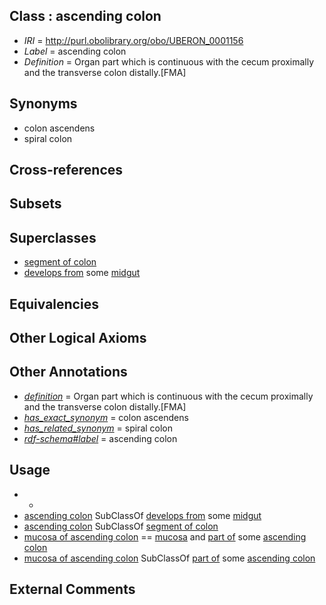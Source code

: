 
## Class : ascending colon

 * *IRI* = http://purl.obolibrary.org/obo/UBERON_0001156
 * *Label* = ascending colon
 * *Definition* = Organ part which is continuous with the cecum proximally and the transverse colon distally.[FMA]

## Synonyms

 * colon ascendens
 * spiral colon

## Cross-references


## Subsets


## Superclasses

 * [segment of colon](../../UBERON/68/UBERON_0000168.md)
 * [develops from](../../RO/02/RO_0002202.md) some [midgut](../../UBERON/45/UBERON_0001045.md)

## Equivalencies


## Other Logical Axioms


## Other Annotations

 * *[definition](../../IAO/15/IAO_0000115.md)* = Organ part which is continuous with the cecum proximally and the transverse colon distally.[FMA]
 * *[has_exact_synonym](../../ym/oboInOwl#hasExactSynonym.md)* = colon ascendens
 * *[has_related_synonym](../../ym/oboInOwl#hasRelatedSynonym.md)* = spiral colon
 * *[rdf-schema#label](../../el/rdf-schema#label.md)* = ascending colon

## Usage

 * -
 * [ascending colon](../../UBERON/56/UBERON_0001156.md) SubClassOf [develops from](../../RO/02/RO_0002202.md) some [midgut](../../UBERON/45/UBERON_0001045.md)
 * [ascending colon](../../UBERON/56/UBERON_0001156.md) SubClassOf [segment of colon](../../UBERON/68/UBERON_0000168.md)
 * [mucosa of ascending colon](../../UBERON/90/UBERON_0004990.md) == [mucosa](../../UBERON/44/UBERON_0000344.md) and [part of](../../BFO/50/BFO_0000050.md) some [ascending colon](../../UBERON/56/UBERON_0001156.md)
 * [mucosa of ascending colon](../../UBERON/90/UBERON_0004990.md) SubClassOf [part of](../../BFO/50/BFO_0000050.md) some [ascending colon](../../UBERON/56/UBERON_0001156.md)

## External Comments

